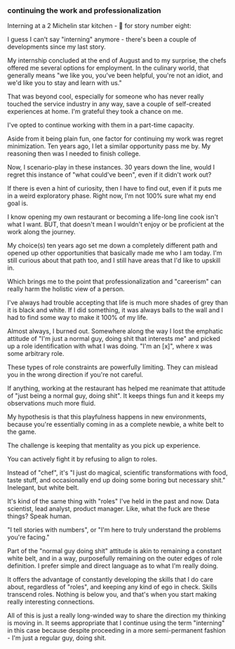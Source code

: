### continuing the work and professionalization

Interning at a 2 Michelin star kitchen - 🧵 for story number eight:

I guess I can't say "interning" anymore - there's been a couple of developments since my last story.

My internship concluded at the end of August and to my surprise, the chefs offered me several options for employment. In the culinary world, that generally means "we like you, you've been helpful, you're not an idiot, and we'd like you to stay and learn with us."

That was beyond cool, especially for someone who has never really touched the service industry in any way, save a couple of self-created experiences at home. I'm grateful they took a chance on me.

I've opted to continue working with them in a part-time capacity.

Aside from it being plain fun, one factor for continuing my work was regret minimization. Ten years ago, I let a similar opportunity pass me by. My reasoning then was I needed to finish college.

Now, I scenario-play in these instances. 30 years down the line, would I regret this instance of "what could've been", even if it didn't work out?

If there is even a hint of curiosity, then I have to find out, even if it puts me in a weird exploratory phase. Right now, I'm not 100% sure what my end goal is.

I know opening my own restaurant or becoming a life-long line cook isn't what I want. BUT, that doesn't mean I wouldn't enjoy or be proficient at the work along the journey.

My choice(s) ten years ago set me down a completely different path and opened up other opportunities that basically made me who I am today. I'm still curious about that path too, and I still have areas that I'd like to upskill in.

Which brings me to the point that professionalization and "careerism" can really harm the holistic view of a person.

I've always had trouble accepting that life is much more shades of grey than it is black and white. If I did something, it was always balls to the wall and I had to find some way to make it 100% of my life.

Almost always, I burned out. Somewhere along the way I lost the emphatic attitude of "I'm just a normal guy, doing shit that interests me" and picked up a role identification with what I was doing. "I'm an [x]", where x was some arbitrary role.

These types of role constraints are powerfully limiting. They can mislead you in the wrong direction if you're not careful.

If anything, working at the restaurant has helped me reanimate that attitude of "just being a normal guy, doing shit". It keeps things fun and it keeps my observations much more fluid. 

My hypothesis is that this playfulness happens in new environments, because you're essentially coming in as a complete newbie, a white belt to the game.

The challenge is keeping that mentality as you pick up experience.

You can actively fight it by refusing to align to roles.

Instead of "chef", it's "I just do magical, scientific transformations with food, taste stuff, and occasionally end up doing some boring but necessary shit." Inelegant, but white belt.

It's kind of the same thing with "roles" I've held in the past and now. Data scientist, lead analyst, product manager. Like, what the fuck are these things? Speak human. 

"I tell stories with numbers", or "I'm here to truly understand the problems you're facing."

Part of the "normal guy doing shit" attitude is akin to remaining a constant white belt, and in a way, purposefully remaining on the outer edges of role definition. I prefer simple and direct language as to what I'm really doing.

It offers the advantage of constantly developing the skills that I do care about, regardless of "roles", and keeping any kind of ego in check. Skills transcend roles. Nothing is below you, and that's when you start making really interesting connections.

All of this is just a really long-winded way to share the direction my thinking is moving in. It seems appropriate that I continue using the term "interning" in this case because despite proceeding in a more semi-permanent fashion - I'm just a regular guy, doing shit.
